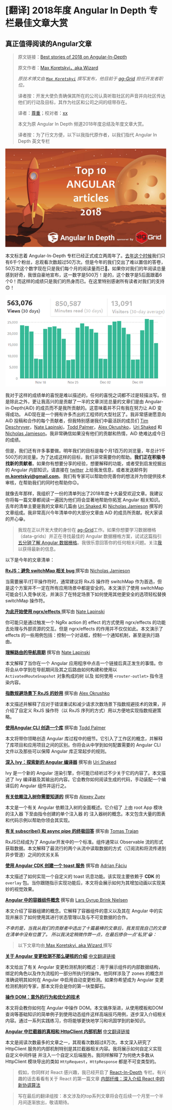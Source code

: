 # [翻译] 2018年度 Angular In Depth 专栏最佳文章大赏
## 真正值得阅读的Angular文章

> 原文链接：[Best stories of 2018 on Angular-In-Depth](https://blog.angularindepth.com/best-stories-of-2018-on-angular-in-depth-80a1dfa17fd5)
>
> 原文作者：[Max Koretskyi，aka Wizard](https://blog.angularindepth.com/@maxim.koretskyi?source=post_header_lockup)
>
> *原技术博文由 [`Max Koretskyi`](https://twitter.com/maxim_koretskyi) 撰写发布，他目前于 [ag-Grid](https://angular-grid.ag-grid.com/?utm_source=medium&utm_medium=blog&utm_campaign=angularcustom) 担任开发者职位。*
>
> 译者按：开发大使负责确保其所在的公司认真听取社区的声音并向社区传达他们的行动及目标，其作为社区和公司之间的纽带存在。
> 
> 译者：[尊重](https://github.com/sawyerbutton)；校对者：[xx](https://github.com/xx)
>
> 本文为原 Angular In Depth 频道2018年度总结及年度文章大赏。
>
> 译者按：为了行文方便，以下以我指代原作者，以我们指代 Angular In Depth 英文专栏

<p align="center"> 
    <img src="../assets/angular-149/1.jpeg">
</p>

本文标志着 Angular-In-Depth 专栏已经正式成立两周年了。[去年这个时候](https://blog.angularindepth.com/top-10-angular-articles-in-2017-from-angularindepth-you-really-want-to-read-153ae6e497d4)我们只有6千个粉丝，总观看次数超过50万次。但是今年的我们交出了难以置信的答卷，50万次这个数字现在只是我们每个月的阅读量而已🤗。如果你对我们的年阅读总量感到好奇，我很自豪地宣布，这一数字是500万！是的，这个数字是5后面跟着6个0！而这样的成绩只是我们的热身而已。在这里特别感谢所有读者对我们的支持😊！

<p align="center"> 
    <img src="../assets/angular-149/2.png">
</p>

我对于这样的成绩单的喜悦是难以描述的，任何的喜悦之词都不过是轻描淡写。但是除此之外，更让我高兴的是贡献了一半的文章浏览总量的文章们是由 Angular-in-Depth(AiD) 的成员而不是我所贡献的。这意味着并不只有我在努力让 AiD 变得成功。 AiD现在是一个拥有许多杰出的工程师的大型社区了。我非常感谢愿意向 AiD 投稿和合作的每个贡献者，但我特别感谢我们中最活跃的成员们 [Tim Deschryver](https://medium.com/@timdeschryver)，[Nate Lapinski](https://medium.com/@natelapinski)，[Todd Palmer](https://medium.com/@palmer_todd)，[Alex Okrushko](https://medium.com/@alex.okrushko)，[Uri Shaked](https://medium.com/@urish) 和 [Nicholas Jamieson](https://medium.com/@cartant)。我非常确信如果没有他们的贡献和热情，AiD 绝难达成今日的成绩。

但是，我们还有许多事要做。明年我们的目标是每个月1百万的浏览量，年总计1千500万的浏览量。为了达成这样的目标，我们非常需要你的帮助。**我们正在积极寻找新的贡献者**。如果你有想要分享的经验，想要解释的功能，或者受到启发挖掘出的 Angular 内部知识，请直接在 [twitter](https://twitter.com/maxim_koretskyi) 上给我发信息，或者发送邮件到 **m.koretskyi@gmail.com**。我们有专家可以帮助你完善你的想法并为你提供技术审核，在帮助我们的同时也帮助你😉。

就像去年那样，我组织了一份的清单列出了2018年度十大最受欢迎文章。我建议你将每一篇文章都阅读一遍因为他们将会显著地帮助你拓宽 Angular 相关知识。去年的清单主要是我的文章和几篇由 [Uri Shaked ](https://medium.com/@urish) 和 [Nicholas Jamieson](https://medium.com/@cartant) 撰写的文章组成。我非常高兴今年清单中的大部分文章由 AiD 的成员所贡献。祝大家读的开心😁。

> 我现在正以开发大使的身份在 [ag-Grid](https://angular-grid.ag-grid.com/?utm_source=medium&utm_medium=blog&utm_campaign=angularcustom)工作。如果你想要学习数据栅格 （data-grids）并正在寻找最佳的 Angular 数据栅格方案，试试这篇指引 [五分钟了解 Angular 数据栅格](http://blog.ag-grid.com/index.php/2018/08/13/get-started-with-angular-grid-in-5-minutes/?utm_source=medium&utm_medium=blog&utm_campaign=getstartedangular)。我很乐意回答你的任何相关问题。关注[我](https://twitter.com/maxim_koretskyi)以获得最新的信息。

以下是今年的文章清单：

**[RxJS：避免 switchMap 相关 bug ](https://blog.angularindepth.com/switchmap-bugs-b6de69155524)** 撰写由 [Nicholas Jamieson](https://medium.com/@cartant)

当需要展平/打平操作符时，通常建议将 RxJS 操作符 switchMap 作为首选，但是这个方案并不一定在所有应用场景中都是安全的。本文演示了使用 switchMap 可能会引入竞争状况，并演示了在特定场景下如何使用其他更安全的选项轻松替换 switchMap 操作符。

**[为此开始使用 ngrx/effects ](https://blog.angularindepth.com/start-using-ngrx-effects-for-this-e0b2bd9da165)** 撰写由 [Nate Lapinski](https://medium.com/@natelapinski)

你可能只是通过触发一个 NgRx action 的 effect 的方式使用 ngrx/effects 的功能去处理与外部资源的交互。但是 ngrx/effects 的作用并不仅仅如此。本文演示了 effects 的一些用例包括：控制一个对话框，控制一个通知机制，甚至是执行路由。

**[理解路由的导航周期](https://blog.angularindepth.com/angular-router-series-pillar-2-navigation-d050286bf4fa)** 撰写由 [Nate Lapinski](https://medium.com/@natelapinski)

本文解释了当你在一个 Angular 应用程序中点击一个链接后真正发生的事情。你将会从中学到在导航期间及其之后路由如何构建和使用以 `ActivatedRouteSnapshot` 对象构成的树 以及 如何使用 `<router-outlet>` 指令渲染内容。

**[指数规避场景下 RxJS 的妙用](https://blog.angularindepth.com/power-of-rxjs-when-using-exponential-backoff-a4b8bde276b0)** 撰写由 [Alex Okrushko](https://medium.com/@alex.okrushko)

本文描述并解释了应对于错误重试和减少请求次数场景下指数规避技术的效果，并介绍了自定义 RxJS 操作符（以 RxJS 序列的方式）用以方便地实现指数规避策略。

**[使用Angular CLI 创造一个库](https://blog.angularindepth.com/creating-a-library-in-angular-6-87799552e7e5)** 撰写由 [Todd Palmer](https://medium.com/@palmer_todd)

本文将带你领略创造 Angular 库过程中的细节。它引入了工作区的概念，并解释了库项目和应用项目之间的区别。你将会从中学到如何配置需要的 Angular CLI 文件以及那些可以保障 Angular 库正常起步的规则。

**[深入 Ivy：探索新的 Angular 编译器](https://blog.angularindepth.com/inside-ivy-exploring-the-new-angular-compiler-ebf85141cee1)** 撰写由 [Uri Shaked](https://medium.com/@urish)

Ivy 是一个新的 Angular 渲染引擎，你可能已经听过不少关于它的内容了。本文描述了 Ivy 编译器及其输出的内容。它会教你如何阅读生成的代码，手动装配一个编译后的 Angular 组件并运行之。

**[有关依赖注入树你需要知道的](https://blog.angularindepth.com/angular-dependency-injection-and-tree-shakeable-tokens-4588a8f70d5d)** 撰写由 [Alexey Zuev](https://medium.com/@a.yurich.zuev)

本文是一个有关 Angular 依赖注入树的全面概述。它介绍了 上由 root App 模块的注入器 下至由指令创建的单个注入器 的 注入器树的概念。本文包含大量的图表和代码示例以帮助你领会其实现。

**[有关 subscribe() 和 async pipe 的终极回答](https://blog.angularindepth.com/angular-question-rxjs-subscribe-vs-async-pipe-in-component-templates-c956c8c0c794)** 撰写由 [Tomas Trajan](https://medium.com/@tomastrajan)

RxJS已经成为了 Angular开发中的一个标准。组件通常以 Observable 流的形式获取数据。本文解释了最流行的两个从流中读取数据的方式（订阅流和将流传递到异步管道）之间的优劣关系

**[使用 Angular CDK 创建一个 toast 服务](https://blog.angularindepth.com/creating-a-toast-service-with-angular-cdk-a0d35fd8cc12)** 撰写由 [Adrian Fâciu](https://medium.com/@adrianfaciu)

本文描述了如何实现一个自定义的 toast 讯息功能。该实现主要依赖于 **CDK** 的 `overlay` 包。当你跟随指示实现功能后，本文将会展示如何为其增加动画以实现美妙的视觉效果。

**[Angular 中的容器组件概念](https://blog.angularindepth.com/container-components-with-angular-11e4200f8df)** 撰写由 [Lars Gyrup Brink Nielsen](https://medium.com/@LayZeeDK)

本文介绍了容器组建的概念。它解释了容器组件的意义以及其在 Angular 中的实现并展示了如何使用其进行状态管理以及与不可变数据的合作。

_不幸的是，当我从我们的贡献者中选出了十篇最棒的文章后，我发现我自己的文章在清单中没有位置了。 所以我决定稍微作弊一点，在最后掺杂一点‘私货’😁：_

> 以下文章均由[ Max Koretskyi, aka Wizard ](https://blog.angularindepth.com/@maxim.koretskyi?source=post_header_lockup) 撰写

**[关于 Angular 变更检测不那么硬核的介绍](https://blog.angularindepth.com/a-gentle-introduction-into-change-detection-in-angular-33f9ffff6f10)** [中文翻译链接](https://zhuanlan.zhihu.com/p/51935121)

本文给出了有关 Angular 变更检测机制的概述：用于展示组件的内部数据结构，绑定的角色以及作为流程的一部分所执行的操作。他同样涉及了 zones 的概念并准确说明其如何在 Angular 中启用自动变更检测。如果你希望成为 Angular 变更检测机制的专家，那本文将会是你的第一块垫脚石。

**[操作 DOM：意外的行为和优化的技术](https://blog.angularindepth.com/working-with-dom-in-angular-unexpected-consequences-and-optimization-techniques-682ac09f6866)**

本文将会教你如何在 Angular 中操作 DOM。本文循序渐进，从使用模板和DOM查询等基础知识的简单例子到使用动态组件这样高端技巧用例，逐步深入介绍相关内容。通过一系列实践练习，你将能够更快地学习和巩固学到的新知识。

**[Angular 中拦截器的真相和 HttpClient 内部机制](https://blog.angularindepth.com/insiders-guide-into-interceptors-and-httpclient-mechanics-in-angular-103fbdb397bf)** [中文翻译链接](https://zhuanlan.zhihu.com/p/52827695)

本文是阅读次数最多的文章之一，其观看次数超过8万次。本文深入研究了 HttpClient 服务的内部机制特别是其拦截器相关内容。我将展示如何自定义实现 自定义中间件链 并注入一个自定义后端服务。我同样解释了为何绝大多数从 HttpClient 模块导出的类如 `HttpRequest`，`HttpResponse` 都是不可变类型的。

> 假如，你同样对 React 感兴趣，我已经开启了 [React-In-Depth](https://medium.com/react-in-depth) 专栏。有兴趣的话去看看有关于 React 的第一篇文章 [内部纤维：深入介绍 React 中的新协调算法](https://medium.com/react-in-depth/inside-fiber-in-depth-overview-of-the-new-reconciliation-algorithm-in-react-e1c04700ef6e)

> 写在最后的翻译组按：本文涉及的top系列文章将会在后续一个月至一个半月间逐渐放出，敬请期待。